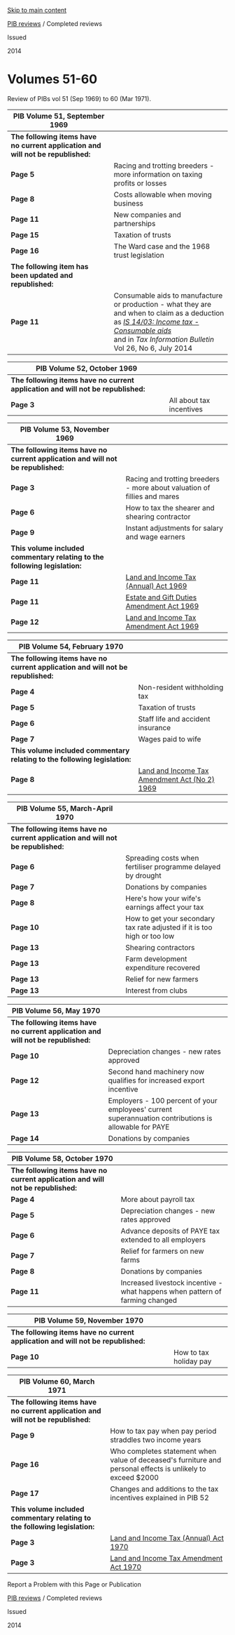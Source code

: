 [Skip to main content](#main-content-tt)

[PIB reviews](/publications#f-ttTypeFacet=PIB%20reviews%7CArchived%20legislative%20commentary%7CAccident%20compensation,PIB%20reviews%7CArchived%20legislative%20commentary%7CDouble%20taxation,PIB%20reviews%7CArchived%20legislative%20commentary%7CEstate%20and%20gift%20duties,PIB%20reviews%7CArchived%20legislative%20commentary%7CExport%20incentive,PIB%20reviews%7CArchived%20legislative%20commentary%7CGST,PIB%20reviews%7CArchived%20legislative%20commentary%7CIncome%20Tax,PIB%20reviews%7CArchived%20legislative%20commentary%7COther,PIB%20reviews%7CArchived%20legislative%20commentary%7CUnclaimed%20money,PIB%20reviews%7CCompleted%20reviews&sort=%40irscttissuedatetime%20descending&numberOfResults=25)
 / Completed reviews

Issued

2014

Volumes 51-60
=============

Review of PIBs vol 51 (Sep 1969) to 60 (Mar 1971).

| PIB Volume 51, September 1969 |     |
| --- | --- |
| **The following items have no current application and will not be republished:** |     |
| **Page 5** | Racing and trotting breeders - more information on taxing profits or losses |
| **Page 8** | Costs allowable when moving business |
| **Page 11** | New companies and partnerships |
| **Page 15** | Taxation of trusts |
| **Page 16** | The Ward case and the 1968 trust legislation |
| **The following item has been updated and republished:** |     |
| **Page 11** | Consumable aids to manufacture or production - what they are and when to claim as a deduction  <br>as [_IS 14/03: Income tax - Consumable aids_](/internet/ird/technical-tax/interpretations/2014/interpretations-2014-index.html)<br> and in _Tax Information Bulletin_ Vol 26, No 6, July 2014 |

| PIB Volume 52, October 1969 |     |
| --- | --- |
| **The following items have no current application and will not be republished:** |     |
| **Page 3** | All about tax incentives |

| PIB Volume 53, November 1969 |     |
| --- | --- |
| **The following items have no current application and will not be republished:** |     |
| **Page 3** | Racing and trotting breeders - more about valuation of fillies and mares |
| **Page 6** | How to tax the shearer and shearing contractor |
| **Page 9** | Instant adjustments for salary and wage earners |
| **This volume included commentary relating to the following legislation:** |     |
| **Page 11** | [Land and Income Tax (Annual) Act 1969](/pib-reviews/archived-legislative-commentary/income-tax/land-and-income-tax-annual-act-1969) |
| **Page 11** | [Estate and Gift Duties Amendment Act 1969](/pib-reviews/archived-legislative-commentary/estate-and-gift-duties/estate-and-gift-duties-amendment-act-1969) |
| **Page 12** | [Land and Income Tax Amendment Act 1969](/pib-reviews/archived-legislative-commentary/income-tax/land-and-income-tax-amendment-act-1969) |

| PIB Volume 54, February 1970 |     |
| --- | --- |
| **The following items have no current application and will not be republished:** |     |
| **Page 4** | Non-resident withholding tax |
| **Page 5** | Taxation of trusts |
| **Page 6** | Staff life and accident insurance |
| **Page 7** | Wages paid to wife |
| **This volume included commentary relating to the following legislation:** |     |
| **Page 8** | [Land and Income Tax Amendment Act (No 2) 1969](/pib-reviews/archived-legislative-commentary/income-tax/land-and-income-tax-amendment-act-no-2-1969) |

| PIB Volume 55, March-April 1970 |     |
| --- | --- |
| **The following items have no current application and will not be republished:** |     |
| **Page 6** | Spreading costs when fertiliser programme delayed by drought |
| **Page 7** | Donations by companies |
| **Page 8** | Here's how your wife's earnings affect your tax |
| **Page 10** | How to get your secondary tax rate adjusted if it is too high or too low |
| **Page 13** | Shearing contractors |
| **Page 13** | Farm development expenditure recovered |
| **Page 13** | Relief for new farmers |
| **Page 13** | Interest from clubs |

| PIB Volume 56, May 1970 |     |
| --- | --- |
| **The following items have no current application and will not be republished:** |     |
| **Page 10** | Depreciation changes - new rates approved |
| **Page 12** | Second hand machinery now qualifies for increased export incentive |
| **Page 13** | Employers - 100 percent of your employees' current superannuation contributions is allowable for PAYE |
| **Page 14** | Donations by companies |

| PIB Volume 58, October 1970 |     |
| --- | --- |
| **The following items have no current application and will not be republished:** |     |
| **Page 4** | More about payroll tax |
| **Page 5** | Depreciation changes - new rates approved |
| **Page 6** | Advance deposits of PAYE tax extended to all employers |
| **Page 7** | Relief for farmers on new farms |
| **Page 8** | Donations by companies |
| **Page 11** | Increased livestock incentive - what happens when pattern of farming changed |

| PIB Volume 59, November 1970 |     |
| --- | --- |
| **The following items have no current application and will not be republished:** |     |
| **Page 10** | How to tax holiday pay |

| PIB Volume 60, March 1971 |     |
| --- | --- |
| **The following items have no current application and will not be republished:** |     |
| **Page 9** | How to tax pay when pay period straddles two income years |
| **Page 16** | Who completes statement when value of deceased's furniture and personal effects is unlikely to exceed $2000 |
| **Page 17** | Changes and additions to the tax incentives explained in PIB 52 |
| **This volume included commentary relating to the following legislation:** |     |
| **Page 3** | [Land and Income Tax (Annual) Act 1970](/pib-reviews/archived-legislative-commentary/income-tax/land-and-income-tax-annual-act-1970) |
| **Page 3** | [Land and Income Tax Amendment Act 1970](/pib-reviews/archived-legislative-commentary/income-tax/land-and-income-tax-amendment-act-1970) |

Report a Problem with this Page or Publication

[PIB reviews](/publications#f-ttTypeFacet=PIB%20reviews%7CArchived%20legislative%20commentary%7CAccident%20compensation,PIB%20reviews%7CArchived%20legislative%20commentary%7CDouble%20taxation,PIB%20reviews%7CArchived%20legislative%20commentary%7CEstate%20and%20gift%20duties,PIB%20reviews%7CArchived%20legislative%20commentary%7CExport%20incentive,PIB%20reviews%7CArchived%20legislative%20commentary%7CGST,PIB%20reviews%7CArchived%20legislative%20commentary%7CIncome%20Tax,PIB%20reviews%7CArchived%20legislative%20commentary%7COther,PIB%20reviews%7CArchived%20legislative%20commentary%7CUnclaimed%20money,PIB%20reviews%7CCompleted%20reviews&sort=%40irscttissuedatetime%20descending&numberOfResults=25)
 / Completed reviews

Issued

2014